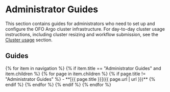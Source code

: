 # Administrator Guides

This section contains guides for administrators who need to set up and configure the OFO Argo
cluster infrastructure.  For day-to-day cluster usage instructions, including cluster resizing and
workflow submission, see the [Cluster usage](../usage) section.

## Guides

<div class="grid cards" markdown>
{% for item in navigation %}
{% if item.title == "Administrator Guides" and item.children %}
{% for page in item.children %}
{% if page.title != "Administrator Guides" %}
-   **[{{ page.title }}]({{ page.url | url }})**
{% endif %}
{% endfor %}
{% endif %}
{% endfor %}
</div>
